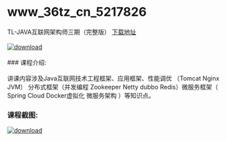 # www_36tz_cn_5217826
TL-JAVA互联网架构师三期（完整版）
[下载地址](http://www.36tz.cn/article/5217826 "下载地址")
<br/></br>[![download](http://36tz.cn/muke_img/2021_01_1-89-300x176.png "下载地址")](http://www.36tz.cn/article/5217826 "下载地址")
<br/></br>### 课程介绍:<br/></br>讲课内容涉及Java互联网技术工程框架、应用框架、性能调优 （Tomcat Nginx JVM） 分布式框架（并发编程 Zookeeper Netty dubbo Redis）微服务框架（ Spring Cloud Docker虚拟化 微服务架构 ）等知识点。

### 课程截图:
[![download](http://36tz.cn/muke_img/2021_01_2-106.png "下载地址")](http://www.36tz.cn/article/5217826 "下载地址")
